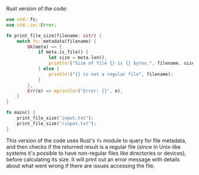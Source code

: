  Rust version of the code:

```rust
use std::fs;
use std::io::Error;

fn print_file_size(filename: &str) {
    match fs::metadata(filename) {
        Ok(meta) => {
            if meta.is_file() {
                let size = meta.len();
                println!("Size of file {} is {} bytes.", filename, size);
            } else {
                println!("{} is not a regular file", filename);
            }
        },
        Err(e) => eprintln!("Error: {}", e),
    }
}

fn main() {
    print_file_size("input.txt");
    print_file_size("/input.txt");
}
```

This version of the code uses Rust's `fs` module to query for file metadata, and then checks if the returned result is a regular file (since in Unix-like systems it's possible to have non-regular files like directories or devices), before calculating its size. It will print out an error message with details about what went wrong if there are issues accessing the file.
